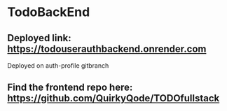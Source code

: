 # TodoBackEnd

## Deployed link: https://todouserauthbackend.onrender.com
Deployed on auth-profile gitbranch
## Find the frontend repo here: https://github.com/QuirkyQode/TODOfullstack


